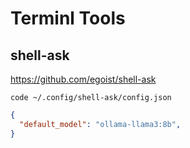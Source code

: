 # Terminl Tools


## shell-ask

https://github.com/egoist/shell-ask

```
code ~/.config/shell-ask/config.json
```

```json
{
  "default_model": "ollama-llama3:8b",
}
```
